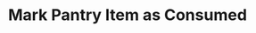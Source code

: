 ---
type: event
id: event.mark_item_as_consumed
feature_id: feature.pantry_management
title: Mark Pantry Item as Consumed
description: |
  This event is triggered when a user confirms consumption of a meal/food that includes pantry items, or when manually marking pantry items as consumed. It updates inventory quantities and potentially status of affected pantry items.

preconditions:
  screens:
    - screen.pantry_tab: state.rendered
    - screen.meal_review: state.completed
  components:
    - component.pantry_item_list: state.loaded
    - component.meal_consumption_confirmation: state.confirmed

trigger:
  trigger_type: system_or_user_action
  component: component.pantry_item
  screen: screen.pantry_tab

api_request:
  method: PATCH
  endpoint: /api/pantry/item/{item_id}/consume
  body:
    user_id: <user_id>
    item_id: <item_id>
    quantity: <quantity_consumed>
    meal_id: <meal_id>
  description: Updates the pantry item record to reduce quantity after consumption.

db_interactions:
  relational:
    - action: update
      table: pantry_items
      description: Reduce the pantry item quantity and update status if needed.
    - action: insert
      table: pantry_item_change_log
      description: Log the consumption event for audit/history purposes.
    - action: insert
      table: meal_consumption_log
      description: Record which pantry items were consumed in a meal (if applicable).
  graph: []

state_changes:
  components:
    - component.pantry_item_list:
        state: state.updated
        description: "Pantry item list updates to reflect reduced quantity."
    - component.pantry_status_indicators:
        state: state.updated
        description: "Status indicators update if item status changes (e.g., to Out of Stock if quantity reaches zero)."
  screens:
    - screen.pantry_tab:
        state: state.rendered
        description: "Pantry tab displays updated pantry items."

navigation: []

next_possible_events:
  - event.load_pantry_items
  - event.mark_item_as_out_of_stock
  - event.view_pantry_item

responses:
  - Updates UI to show reduced quantity in pantry.
  - Changes status to "Out of Stock" if quantity becomes zero.
  - Optionally suggests adding the item to shopping list if below threshold.
--- 